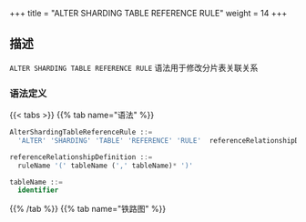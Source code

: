 +++
title = "ALTER SHARDING TABLE REFERENCE RULE"
weight = 14
+++

## 描述

`ALTER SHARDING TABLE REFERENCE RULE` 语法用于修改分片表关联关系

### 语法定义

{{< tabs >}}
{{% tab name="语法" %}}
```sql
AlterShardingTableReferenceRule ::=
  'ALTER' 'SHARDING' 'TABLE' 'REFERENCE' 'RULE'  referenceRelationshipDefinition  (',' referenceRelationshipDefinition)*

referenceRelationshipDefinition ::=
  ruleName '(' tableName (',' tableName)* ')'

tableName ::=
  identifier
```
{{% /tab %}}
{{% tab name="铁路图" %}}
<iframe frameborder="0" name="diagram" id="diagram" width="100%" height="100%"></iframe>
{{% /tab %}}
{{< /tabs >}}

### 补充说明

- 一张分片表只能具有一个关联关系；
- 关联的分片表应分布在相同的存储单元，并且分片个数相同。例如 `ds_${0..1}.t_order_${0..1}` 与 `ds_${0..1}.t_order_item_${0..1}`；
- 关联的分片表应使用一致的分片算法。例如 `t_order_${order_id % 2}` 与 `t_order_item_${order_item_id % 2}`；

### 示例

#### 1.修改关联关系

```sql
ALTER SHARDING TABLE REFERENCE RULE ref_0 (t_order,t_order_item);
```

#### 2.修改多个关联关系

```sql
ALTER SHARDING TABLE REFERENCE RULE ref_0 (t_order,t_order_item), ref_1 (t_product,t_product_item);
```

### 保留字

`ALTER`、`SHARDING`、`TABLE`、`REFERENCE`、`RULE`

### 相关链接

- [保留字](/cn/user-manual/shardingsphere-proxy/distsql/syntax/reserved-word/)
- [CREATE SHARDING TABLE RULE](/cn/user-manual/shardingsphere-proxy/distsql/syntax/rdl/rule-definition/create-sharding-table-rule/)
